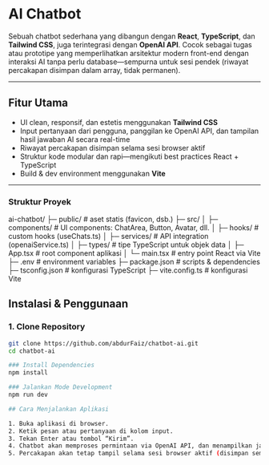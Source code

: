 #  AI Chatbot

Sebuah chatbot sederhana yang dibangun dengan **React**, **TypeScript**, dan **Tailwind CSS**, juga terintegrasi dengan **OpenAI API**. Cocok sebagai tugas atau prototipe yang memperlihatkan arsitektur modern front-end dengan interaksi AI tanpa perlu database—sempurna untuk sesi pendek (riwayat percakapan disimpan dalam array, tidak permanen).

---

##  Fitur Utama
- UI clean, responsif, dan estetis menggunakan **Tailwind CSS**
- Input pertanyaan dari pengguna, panggilan ke OpenAI API, dan tampilan hasil jawaban AI secara real-time
- Riwayat percakapan disimpan selama sesi browser aktif
- Struktur kode modular dan rapi—mengikuti best practices React + TypeScript
- Build & dev environment menggunakan **Vite**

---

###  Struktur Proyek
ai-chatbot/
├─ public/                    # aset statis (favicon, dsb.)
├─ src/
│  ├─ components/             # UI components: ChatArea, Button, Avatar, dll.
│  ├─ hooks/                  # custom hooks (useChats.ts)
│  ├─ services/               # API integration (openaiService.ts)
│  ├─ types/                  # tipe TypeScript untuk objek data
│  ├─ App.tsx                 # root component aplikasi
│  └─ main.tsx                # entry point React via Vite
├─ .env                       # environment variables
├─ package.json               # scripts & dependencies
├─ tsconfig.json              # konfigurasi TypeScript
├─ vite.config.ts             # konfigurasi Vite


##  Instalasi & Penggunaan

### 1. Clone Repository
```bash
git clone https://github.com/abdurFaiz/chatbot-ai.git
cd chatbot-ai

### Install Dependencies
npm install

### Jalankan Mode Development
npm run dev

## Cara Menjalankan Aplikasi

1. Buka aplikasi di browser.
2. Ketik pesan atau pertanyaan di kolom input.
3. Tekan Enter atau tombol “Kirim”.
4. Chatbot akan memproses permintaan via OpenAI API, dan menampilkan jawaban AI.
5. Percakapan akan tetap tampil selama sesi browser aktif (disimpan sementara di array).


